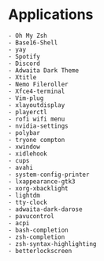 # Applications
    - Oh My Zsh
    - Base16-Shell
    - yay
    - Spotify 
    - Discord
    - Adwaita Dark Theme
    - Xtitle
    - Nemo Fileroller
    - Xfce4-terminal
    - Vim-plug
    - xlayoutdisplay
    - playerctl
    - rofi wifi menu
    - nvidia-settings
    - polybar
    - tryone compton
    - xwindow
    - xidlehook
    - cups
    - avahi
    - system-config-printer
    - lxappearance-gtk3
    - xorg-xbacklight
    - lightdm
    - tty-clock
    - adwaita-dark-darose
    - pavucontrol
    - acpi
    - bash-completion
    - zsh-completion
    - zsh-syntax-highlighting
    - betterlockscreen
